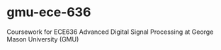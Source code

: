 # gmu-ece-636
Coursework for ECE636 Advanced Digital Signal Processing at George Mason University (GMU)
